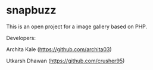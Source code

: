 # snapbuzz
This is an open project for a image gallery based on PHP.

Developers:

Archita Kale
(https://github.com/archita03)

Utkarsh Dhawan
(https://github.com/crusher95)
